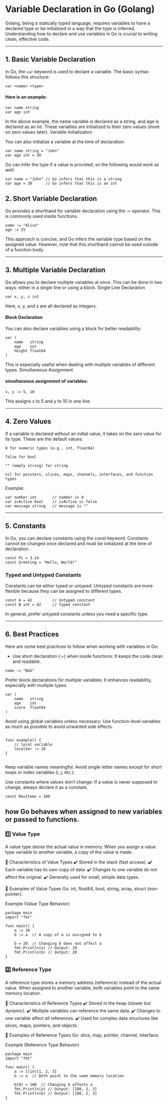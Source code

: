 # Variable Declaration in Go (Golang)

Golang, being a statically typed language, requires variables to have a declared type or be initialized in a way that the type is inferred. Understanding how to declare and use variables in Go is crucial to writing clean, effective code.

---


## 1. Basic Variable Declaration

In Go, the `var` keyword is used to declare a variable. The basic syntax follows this structure:


```
var <name> <type>
```

#### Here is an example:

```
var name string
var age int
```

In the above example, the name variable is declared as a string, and age is declared as an int. These variables are initialized to their zero values (more on zero values later).
Variable Initialization

You can also initialize a variable at the time of declaration:

```
var name string = "John"
var age int = 30
```

Go can infer the type if a value is provided, so the following would work as well:

```
var name = "John" // Go infers that this is a string
var age = 30      // Go infers that this is an int
```

## 2. Short Variable Declaration

Go provides a shorthand for variable declaration using the := operator. This is commonly used inside functions.

```
name := "Alice"
age := 25
```

This approach is concise, and Go infers the variable type based on the assigned value. However, note that this shorthand cannot be used outside of a function body.

---

## 3. Multiple Variable Declaration

Go allows you to declare multiple variables at once. This can be done in two ways: either in a single line or using a block.
Single Line Declaration

```
var x, y, z int
```


Here, x, y, and z are all declared as integers.

#### Block Declaration

You can also declare variables using a block for better readability:

```
var (
    name   string
    age    int
    height float64
)

```

This is especially useful when dealing with multiple variables of different types.
Simultaneous Assignment

#### simultaneous assignment of variables:

```
x, y := 5, 10
```

This assigns x to 5 and y to 10 in one line.

---

## 4. Zero Values

If a variable is declared without an initial value, it takes on the zero value for its type. These are the default values:

```
0 for numeric types (e.g., int, float64)

false for bool

"" (empty string) for string

nil for pointers, slices, maps, channels, interfaces, and function types

```

Example:

```
var number int       // number is 0
var isActive bool    // isActive is false
var message string   // message is ""
```

---

## 5. Constants

In Go, you can declare constants using the const keyword. Constants cannot be changed once declared and must be initialized at the time of declaration.

```
const Pi = 3.14
const Greeting = "Hello, World!"
```

### Typed and Untyped Constants

Constants can be either typed or untyped. Untyped constants are more flexible because they can be assigned to different types.

```
const A = 42         // Untyped constant
const B int = 42     // Typed constant
```

In general, prefer untyped constants unless you need a specific type.

---


## 6. Best Practices

Here are some best practices to follow when working with variables in Go:

- Use short declaration (:=) when inside functions: It keeps the code clean and readable.

```
name := "Bob"
```

Prefer block declarations for multiple variables: It enhances readability, especially with multiple types.

```
var (
    name   string
    age    int
    score  float64
)

```

Avoid using global variables unless necessary: Use function-level variables as much as possible to avoid unwanted side effects.

```

func example() {
    // local variable
    localVar := 10
}


```

Keep variable names meaningful: Avoid single-letter names except for short loops or index variables (i, j, etc.).

Use constants where values don’t change: If a value is never supposed to change, always declare it as a constant.

```
const MaxItems = 100
```
## how Go behaves when assigned to new variables or passed to functions.

### 1️⃣ Value Type
A value type stores the actual value in memory. When you assign a value type variable to another variable, a copy of the value is made.

🔹 Characteristics of Value Types
✔️ Stored in the stack (fast access).
✔️ Each variable has its own copy of data.
✔️ Changes to one variable do not affect the original.
✔️ Generally used for small, simple data types.

🔸 Examples of Value Types
Go: int, float64, bool, string, array, struct (non-pointer).

Example (Value Type Behavior)
```
package main
import "fmt"

func main() {
    a := 10
    b := a  // A copy of a is assigned to b

    b = 20  // Changing b does not affect a
    fmt.Println(a) // Output: 10
    fmt.Println(b) // Output: 20
}
```



### 2️⃣ Reference Type
A reference type stores a memory address (reference) instead of the actual value. When assigned to another variable, both variables point to the same memory location.

🔹 Characteristics of Reference Types
✔️ Stored in the heap (slower but dynamic).
✔️ Multiple variables can reference the same data.
✔️ Changes to one variable affect all references.
✔️ Used for complex data structures like slices, maps, pointers, and objects.

🔸 Examples of Reference Types
Go: slice, map, pointer, channel, interface.


Example (Reference Type Behavior)

```
package main
import "fmt"

func main() {
    a := []int{1, 2, 3}
    b := a  // Both point to the same memory location

    b[0] = 100  // Changing b affects a
    fmt.Println(a) // Output: [100, 2, 3]
    fmt.Println(b) // Output: [100, 2, 3]
}
```


